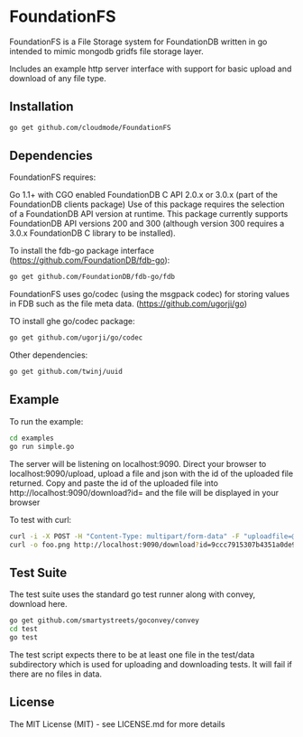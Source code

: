# FoundationFS

FoundationFS is a File Storage system for FoundationDB written in go
intended to mimic mongodb gridfs file storage layer.

Includes an example http server interface with support for basic upload and download of any file type.


## Installation

```bash
go get github.com/cloudmode/FoundationFS
```

## Dependencies

FoundationFS requires:

Go 1.1+ with CGO enabled
FoundationDB C API 2.0.x or 3.0.x (part of the FoundationDB clients package)
Use of this package requires the selection of a FoundationDB API version at runtime. This package currently supports FoundationDB API versions 200 and 300 (although version 300 requires a 3.0.x FoundationDB C library to be installed).

To install the fdb-go package interface (https://github.com/FoundationDB/fdb-go):

```bash
go get github.com/FoundationDB/fdb-go/fdb
```

FoundationFS uses go/codec (using the msgpack codec) for storing values in FDB
such as the file meta data. (https://github.com/ugorji/go)

TO install ghe go/codec package:

```bash
go get github.com/ugorji/go/codec
```

Other dependencies:

```bash
go get github.com/twinj/uuid
```

## Example

To run the example:

```bash
cd examples
go run simple.go
```

The server will be listening on localhost:9090. Direct your browser to localhost:9090/upload, upload
a file and json with the id of the uploaded file returned. Copy and paste the id of the uploaded file
into http://localhost:9090/download?id=<the id returned> and the file will be displayed in your browser

To test with curl:

```bash
curl -i -X POST -H "Content-Type: multipart/form-data" -F "uploadfile=@test.png" http://localhost:9090/upload
curl -o foo.png http://localhost:9090/download?id=9ccc7915307b4351a0de9219d120fc3e

```

## Test Suite

The test suite uses the standard go test runner along with convey, download here.

```bash
go get github.com/smartystreets/goconvey/convey
cd test
go test
```
The test script expects there to be at least one file in the test/data subdirectory which is used
for uploading and downloading tests. It will fail if there are no files in data. 

## License

The MIT License (MIT) - see LICENSE.md for more details